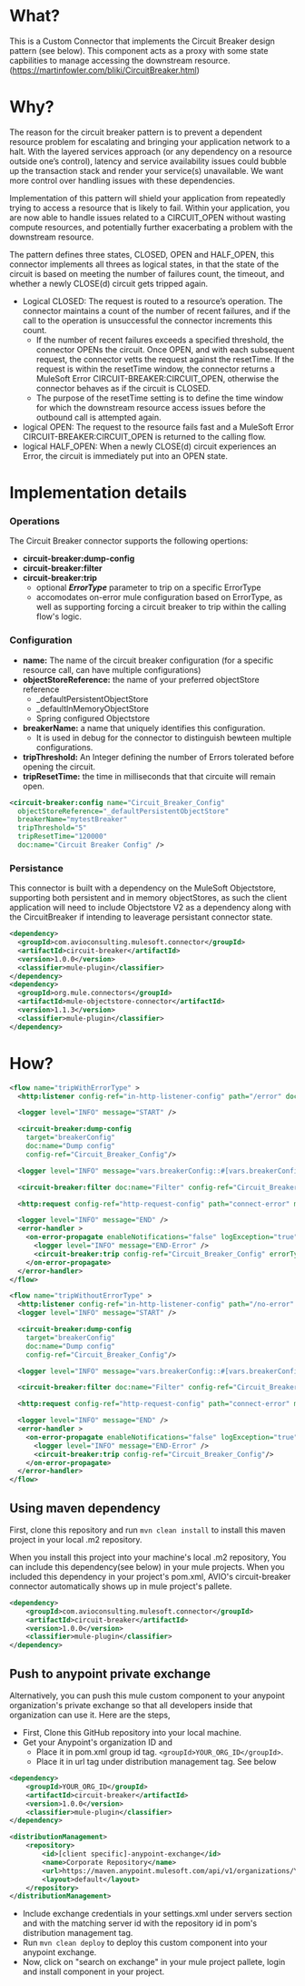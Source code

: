 # What?
This is a Custom Connector that implements the Circuit Breaker design pattern (see below). This component acts as a proxy with some state capbilities to manage accessing the downstream resource.
(https://martinfowler.com/bliki/CircuitBreaker.html)

# Why?
The reason for the circuit breaker pattern is to prevent a dependent resource problem for escalating and bringing your application network to a halt. With the layered services approach (or any dependency on a resource outside one’s control), latency and service availability issues could bubble up the transaction stack and render your service(s) unavailable. We want more control over handling issues with these dependencies.

Implementation of this pattern will shield your application from repeatedly trying to access a resource that is likely to fail. Within your application, you are now able to handle issues related to a CIRCUIT_OPEN without wasting compute resources, and potentially further exacerbating a problem with the downstream resource.

The pattern defines three states, CLOSED, OPEN and HALF_OPEN, this connector implements all threes as logical states, in that the state of the circuit is based on meeting the number of failures count, the timeout, and whether a newly CLOSE(d) circuit gets tripped again.
* Logical CLOSED: The request is routed to a resource’s operation. The connector maintains a count of the number of recent failures, and if the call to the operation is unsuccessful the connector  increments this count.
  - If the number of recent failures exceeds a specified threshold, the connector OPENs the circuit. Once OPEN, and with each subsequent request, the connector vetts the request against the resetTime. If the request is within the resetTime window, the connector returns a MuleSoft Error CIRCUIT-BREAKER:CIRCUIT_OPEN, otherwise the connector behaves as if the circuit is CLOSED.
   - The purpose of the resetTime setting is to define the time window for which the downstream resource access issues before the outbound call is attempted again.
* logical OPEN: The request to the resource fails fast and a MuleSoft Error CIRCUIT-BREAKER:CIRCUIT_OPEN is returned to the calling flow.
* logical HALF_OPEN: When a newly CLOSE(d) circuit experiences an Error, the circuit is immediately put into an OPEN state.


# Implementation details

### Operations
The Circuit Breaker connector supports the following opertions:
* __circuit-breaker:dump-config__
* __circuit-breaker:filter__
* __circuit-breaker:trip__
  - optional ***ErrorType*** parameter to trip on a specific ErrorType
  - accomodates on-error mule configuration based on ErrorType, as well as supporting forcing a circuit breaker to trip within the calling flow's logic.

### Configuration
* __name:__ The name of the circuit breaker configuration (for a specific resource call, can have multiple configurations)
* __objectStoreReference:__ the name of your preferred objectStore reference
  - _defaultPersistentObjectStore
  - _defaultInMemoryObjectStore
  - Spring configured Objectstore
* __breakerName:__ a name that uniquely identifies this configuration.
  - It is used in debug for the connector to distinguish bewteen multiple configurations.
* __tripThreshold:__ An Integer defining the number of Errors tolerated before opening the circuit.
* __tripResetTime:__ the time in milliseconds that that circuite will remain open.


```xml
<circuit-breaker:config name="Circuit_Breaker_Config"
  objectStoreReference="_defaultPersistentObjectStore"
  breakerName="mytestBreaker"
  tripThreshold="5"
  tripResetTime="120000"
  doc:name="Circuit Breaker Config" />
```

### Persistance
This connector is built with a dependency on the MuleSoft Objectstore, supporting both persistent and in memory objectStores, as such the client application will need to include Objectstore V2 as a dependency along with the CircuitBreaker if intending to leaverage persistant connector state.

```xml
<dependency>
  <groupId>com.avioconsulting.mulesoft.connector</groupId>
  <artifactId>circuit-breaker</artifactId>
  <version>1.0.0</version>
  <classifier>mule-plugin</classifier>
</dependency>
<dependency>
  <groupId>org.mule.connectors</groupId>
  <artifactId>mule-objectstore-connector</artifactId>
  <version>1.1.3</version>
  <classifier>mule-plugin</classifier>
</dependency>
```
# How?

```xml
<flow name="tripWithErrorType" >
  <http:listener config-ref="in-http-listener-config" path="/error" doc:name="Listener" />

  <logger level="INFO" message="START" />

  <circuit-breaker:dump-config
    target="breakerConfig"
    doc:name="Dump config"
    config-ref="Circuit_Breaker_Config"/>

  <logger level="INFO" message="vars.breakerConfig::#[vars.breakerConfig]" />

  <circuit-breaker:filter doc:name="Filter" config-ref="Circuit_Breaker_Config"/>

  <http:request config-ref="http-request-config" path="connect-error" method="GET" doc:name="HTTP"/>

  <logger level="INFO" message="END" />
  <error-handler >
    <on-error-propagate enableNotifications="false" logException="true" doc:name="On Error Propagate" type="HTTP:CONNECTIVITY">
      <logger level="INFO" message="END-Error" />
      <circuit-breaker:trip config-ref="Circuit_Breaker_Config" errorType="HTTP:CONNECTIVITY"/>
    </on-error-propagate>
  </error-handler>
</flow>
```

```xml
<flow name="tripWithoutErrorType" >
  <http:listener config-ref="in-http-listener-config" path="/no-error" doc:name="Listener"/>
  <logger level="INFO" message="START" />

  <circuit-breaker:dump-config
    target="breakerConfig"
    doc:name="Dump config"
    config-ref="Circuit_Breaker_Config"/>

  <logger level="INFO" message="vars.breakerConfig::#[vars.breakerConfig]" />

  <circuit-breaker:filter doc:name="Filter" config-ref="Circuit_Breaker_Config"/>

  <http:request config-ref="http-request-config" path="connect-error" method="GET" doc:name="HTTP"/>

  <logger level="INFO" message="END" />
  <error-handler >
    <on-error-propagate enableNotifications="false" logException="true" doc:name="On Error Propagate">
      <logger level="INFO" message="END-Error" />
      <circuit-breaker:trip config-ref="Circuit_Breaker_Config"/>
    </on-error-propagate>
  </error-handler>
</flow>
```
## Using maven dependency
First, clone this repository and run ```mvn clean install``` to install this maven project in your local .m2 repository.


When you install this project into your machine's local .m2 repository, You can include this dependency(see below) in your mule projects. When you included this dependency in your project's pom.xml, AVIO's circuit-breaker connector automatically shows up in mule project's pallete.

```xml
<dependency>
    <groupId>com.avioconsulting.mulesoft.connector</groupId>
    <artifactId>circuit-breaker</artifactId>
    <version>1.0.0</version>
    <classifier>mule-plugin</classifier>
</dependency>
```

## Push to anypoint private exchange
Alternatively, you can push this mule custom component to your anypoint organization's private exchange so that all developers inside that organization can use it. Here are the steps,

* First, Clone this GitHub repository into your local machine.
* Get your Anypoint's organization ID and
	* Place it in pom.xml group id tag. ```<groupId>YOUR_ORG_ID</groupId>```.
	* Place it in url tag under distribution management tag. See below

```xml
<dependency>
    <groupId>YOUR_ORG_ID</groupId>
    <artifactId>circuit-breaker</artifactId>
    <version>1.0.0</version>
    <classifier>mule-plugin</classifier>
</dependency>
```

```xml
<distributionManagement>
	<repository>
		<id>[client specific]-anypoint-exchange</id>
		<name>Corporate Repository</name>
		<url>https://maven.anypoint.mulesoft.com/api/v1/organizations/YOUR_ORG_ID/maven</url>
		<layout>default</layout>
	</repository>
</distributionManagement>
```

* Include exchange credentials in your settings.xml under servers section and with the matching server id with the repository id in pom's distribution management tag.
* Run ```mvn clean deploy``` to deploy this custom component into your anypoint exchange.
* Now, click on "search on exchange" in your mule project pallete, login and install component in your project.
